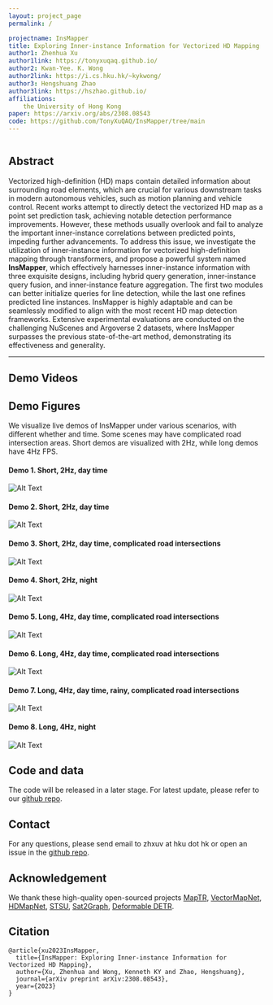 ```yaml
---
layout: project_page
permalink: /

projectname: InsMapper
title: Exploring Inner-instance Information for Vectorized HD Mapping
author1: Zhenhua Xu
author1link: https://tonyxuqaq.github.io/
author2: Kwan-Yee. K. Wong
author2link: https://i.cs.hku.hk/~kykwong/
author3: Hengshuang Zhao
author3link: https://hszhao.github.io/
affiliations:
    the University of Hong Kong
paper: https://arxiv.org/abs/2308.08543
code: https://github.com/TonyXuQAQ/InsMapper/tree/main
---
```


<div class="columns is-centered has-text-centered">
    <div class="column is-four-fifths">
        <h2>Abstract</h2>
        <div class="content has-text-justified">
Vectorized high-definition (HD) maps contain detailed information about surrounding road elements, which are crucial for various downstream tasks in modern autonomous vehicles, such as motion planning and vehicle control. Recent works attempt to directly detect the vectorized HD map as a point set prediction task, achieving notable detection performance improvements. However, these methods usually overlook and fail to analyze the important inner-instance correlations between predicted points, impeding further advancements. To address this issue, we investigate the utilization of inner-instance information for vectorized high-definition mapping through transformers, and propose a powerful system named <strong>InsMapper</strong>, which effectively harnesses inner-instance information with three exquisite designs, including hybrid query generation, inner-instance query fusion, and inner-instance feature aggregation. The first two modules can better initialize queries for line detection, while the last one refines predicted line instances.  InsMapper is highly adaptable and can be seamlessly modified to align with the most recent HD map detection frameworks. Extensive experimental evaluations are conducted on the challenging NuScenes and Argoverse 2 datasets, where InsMapper surpasses the previous state-of-the-art method, demonstrating its effectiveness and generality.
        </div>
    </div>
</div>

---

## Demo Videos


## Demo Figures
We visualize live demos of InsMapper under various scenarios, with different whether and time. Some scenes may have complicated road intersection areas. Short demos are visualized with 2Hz, while long demos have 4Hz FPS.
#### Demo 1. Short, 2Hz, day time
![Alt Text](img/0.gif)
#### Demo 2. Short, 2Hz, day time
![Alt Text](img/1.gif)
#### Demo 3. Short, 2Hz, day time, complicated road intersections
![Alt Text](img/4.gif)
#### Demo 4. Short, 2Hz, night
![Alt Text](img/7.gif)
#### Demo 5. Long, 4Hz, day time, complicated road intersections
![Alt Text](img/2.gif)
#### Demo 6. Long, 4Hz, day time, complicated road intersections
![Alt Text](img/3.gif)
#### Demo 7. Long, 4Hz, day time, rainy, complicated road intersections
![Alt Text](img/5.gif)
#### Demo 8. Long, 4Hz, night
![Alt Text](img/6.gif)


## Code and data
The code will be released in a later stage. For latest update, please refer to our [github repo](https://github.com/TonyXuQAQ/InsMapper/tree/main). 

## Contact
For any questions, please send email to zhxuv at hku dot hk or open an issue in the [github repo](https://github.com/TonyXuQAQ/InsMapper/tree/main).

## Acknowledgement
We thank these high-quality open-sourced projects 
[MapTR](https://github.com/hustvl/MapTR),
[VectorMapNet](https://tsinghua-mars-lab.github.io/vectormapnet/),
[HDMapNet](https://tsinghua-mars-lab.github.io/HDMapNet/),
[STSU](https://github.com/ybarancan/STSU),
[Sat2Graph](https://github.com/songtaohe/Sat2Graph),
[Deformable DETR](https://github.com/fundamentalvision/Deformable-DETR).

## Citation
```
@article{xu2023InsMapper,
  title={InsMapper: Exploring Inner-instance Information for Vectorized HD Mapping},
  author={Xu, Zhenhua and Wong, Kenneth KY and Zhao, Hengshuang},
  journal={arXiv preprint arXiv:2308.08543},
  year={2023}
}
```
